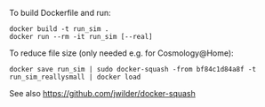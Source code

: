 To build Dockerfile and run:

    docker build -t run_sim .
    docker run --rm -it run_sim [--real]

To reduce file size (only needed e.g. for Cosmology@Home):

    docker save run_sim | sudo docker-squash -from bf84c1d84a8f -t run_sim_reallysmall | docker load

See also https://github.com/jwilder/docker-squash
